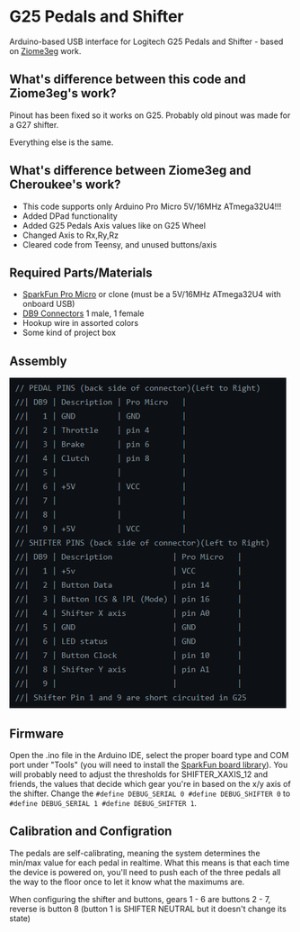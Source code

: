 # G25 Pedals and Shifter
Arduino-based USB interface for Logitech G25 Pedals and Shifter - based on [Ziome3eg](https://github.com/Ziome3eg/G25_Pedals_and_Shifter) work.

## What's difference between this code and Ziome3eg's work?

Pinout has been fixed so it works on G25. Probably old pinout was made for a G27 shifter. 

Everything else is the same.

## What's difference between Ziome3eg and Cheroukee's work?
* This code supports only Arduino Pro Micro 5V/16MHz ATmega32U4!!!
* Added DPad functionality
* Added G25 Pedals Axis values like on G25 Wheel
* Changed Axis to Rx,Ry,Rz
* Cleared code from Teensy, and unused buttons/axis

## Required Parts/Materials

* [SparkFun Pro Micro](https://www.sparkfun.com/products/12640) or clone (must be a 5V/16MHz ATmega32U4 with onboard USB)
* [DB9 Connectors](http://www.amazon.com/Female-Male-Solder-Adapter-Connectors/dp/B008MU0OR4/ref=sr_1_1?ie=UTF8&qid=1457291922&sr=8-1&keywords=db9+connectors) 1 male, 1 female
* Hookup wire in assorted colors
* Some kind of project box

## Assembly

![pinout](https://raw.githubusercontent.com/EngAAlex/G25_Pedals_and_Shifter/master/pinout.png)

## Firmware

Open the .ino file in the Arduino IDE, select the proper board type and COM port under "Tools" (you will need to install the [SparkFun board library](https://github.com/sparkfun/Arduino_Boards)).  You will probably need to adjust the thresholds for SHIFTER_XAXIS_12 and friends, the values that decide which gear you're in based on the x/y axis of the shifter.  Change the `#define DEBUG_SERIAL 0
#define DEBUG_SHIFTER 0` to `#define DEBUG_SERIAL 1
#define DEBUG_SHIFTER 1`.

## Calibration and Configration

The pedals are self-calibrating, meaning the system determines the min/max value for each pedal in realtime.  What this means is that each time the device is powered on, you'll need to push each of the three pedals all the way to the floor once to let it know what the maximums are.

When configuring the shifter and buttons, gears 1 - 6 are buttons 2 - 7, reverse is button 8 (button 1 is SHIFTER NEUTRAL but it doesn't change its state)
